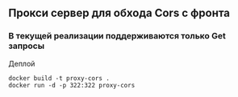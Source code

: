 ## Прокси сервер для обхода Cors с фронта

### В текущей реализации поддерживаются только Get запросы


Деплой

```
docker build -t proxy-cors .
docker run -d -p 322:322 proxy-cors
```